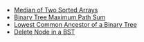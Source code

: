 
- [Median of Two Sorted Arrays](https://leetcode.com/problems/median-of-two-sorted-arrays/)
- [Binary Tree Maximum Path Sum](https://leetcode.com/problems/binary-tree-maximum-path-sum/)
- [Lowest Common Ancestor of a Binary Tree](https://leetcode.com/problems/lowest-common-ancestor-of-a-binary-tree/)
- [Delete Node in a BST](https://leetcode.com/problems/delete-node-in-a-bst/)